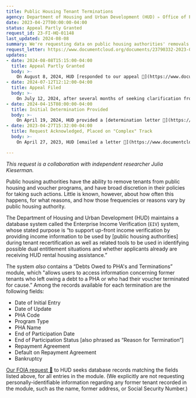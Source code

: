 ```yaml
---
title: Public Housing Tenant Terminations
agency: Department of Housing and Urban Development (HUD) ▹ Office of Public and Indian Housing (PIH)
date: 2023-04-27T00:00:00-04:00
status: Appeal Partly Granted
request_id: 23-FI-HQ-01148
last_updated: 2024-08-08
summary: We're requesting data on public housing authorities' removals of tenants from public and subsidized housing.
request_letter: https://www.documentcloud.org/documents/23790332-2023-04-27-hud-terminations-data-foia-request-kiesermansinger-vine
updates:
- date: 2024-08-08T15:15:00-04:00
  title: Appeal Partly Granted
  body: >-
    On August 8, 2024, HUD [responded to our appeal 📄](https://www.documentcloud.org/documents/25047855-2024-08-08-foia-appeal-24-a-hq-00043-singer-vine-882024), partly granting it and partly denying it. HUD takes the stance that the aggregated summary data are the only segregable portions of the records, and that providing any additional details would impinge on tenants' personal privacy. HUD has agreed, however, to check whether the records can be provided in a spreadsheet format rather than as a PDF.
- date: 2024-07-12T12:12:00-04:00
  title: Appeal Filed
  body: >-
    On July 12, 2024, after several months of seeking clarification from HUD and improvement of the records provided, the Data Liberation Project [filed an appeal 📄](https://www.documentcloud.org/documents/24805246-2024-06-12-foia-appeal-of-hud-23-fi-hq-01148) of the agency's response. The appeal has been assigned tracking number 24-A-HQ-00043.
- date: 2024-04-15T08:00:00-04:00
  title: Initial Determination Provided
  body: >-
    On April 19, 2024, HUD provided a [determination letter 📄](https://www.documentcloud.org/documents/24805012-2024-04-12-23-fi-hq-01148-jeremy-singer-vine-granted-in-partpdf-signed) (dated April 12, 2024) and [19 pages of records 📄](https://www.documentcloud.org/documents/24805107-2024-04-15-23-fi-hq-01148-records-initially-provided) it considered responsive to the request; unfortunately, those records provided only aggregate summary information, rather than the actual records requested.
- date: 2023-04-27T15:32:00-04:00
  title: Request Acknowledged, Placed on "Complex" Track
  body: >-
    On April 27, 2023, HUD [emailed a letter 📄](https://www.documentcloud.org/documents/23791122-2023-04-27-acknowledgement-of-foia-23-fi-hq-01148) acknowledging this request and placing it on the agency's "complex" processing track.

---
```


*This request is a collaboration with independent researcher Julia Kieserman.*

Public housing authorities have the ability to remove tenants from public housing and voucher programs, and have broad discretion in their policies for taking such actions. Little is known, however, about how often this happens, for what reasons, and how those frequencies or reasons vary by public housing authority.

The Department of Housing and Urban Development (HUD) maintains a database system called the Enterprise Income Verification (`EIV`) system, whose stated purpose is “to support up-front income verification by providing income information to be used by [public housing authorities] during tenant recertification as well as related tools to be used in identifying possible dual entitlement situations and whether applicants already are receiving HUD rental housing assistance.” 

The system *also* contains a “Debts Owed to PHA's and Terminations” module, which "allows users to access information concerning former tenants who left owing a debt to a PHA or who had their voucher terminated for cause.” Among the records available for each termination are the following fields:

- Date of Initial Entry
- Date of Update
- PHA Code
- Program Type
- PHA Name
- End of Participation Date
- End of Participation Status [also phrased as “Reason for Termination”]
- Repayment Agreement
- Default on Repayment Agreement
- Bankruptcy

[Our FOIA request 📄](https://www.documentcloud.org/documents/23790332-2023-04-27-hud-terminations-data-foia-request-kiesermansinger-vine) to HUD seeks database records matching the fields listed above, for all entries in the module. (We explicitly are not requesting personally-identifiable information regarding any former tenant recorded in the module, such as the name, former address, or Social Security Number.)
